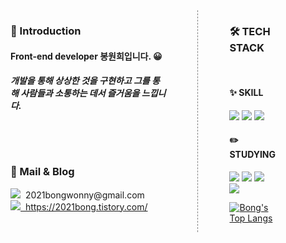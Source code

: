 <div style='display: flex; justify-content: center; padding: 40px;'>

<div style='margin-right: 50px; padding-right: 50px; border-right: 1px dashed gray;'>
<div style='display: inline-block; margin-bottom: 40px; text-align: left;'>

### 👋 Introduction

#### Front-end developer 봉원희입니다. 😀

##### 개발을 통해 상상한 것을 구현하고 그를 통해 사람들과 소통하는 데서 즐거움을 느낍니다.

</div>

### 📨 Mail & Blog

<div>
<img src="https://img.shields.io/badge/Gmail-E50914??style=flat&logo=gmail&logoColor=white"/><span>&nbsp;&nbsp;2021bongwonny@gmail.com</span>
<br />
<a href="https://2021bong.tistory.com/"><img src="https://img.shields.io/badge/tistory-lightgrey??style=flat&logo=tistory&logoColor=white"/><span>&nbsp;&nbsp;https://2021bong.tistory.com/</span></a>
</div>
</div>

<div>

### 🛠 TECH STACK

<br/>

#### ✨ SKILL

<img src="https://img.shields.io/badge/JavaScript-F7DF1E??style=flat&logo=JavaScript&logoColor=white"/>
<img src="https://img.shields.io/badge/react-61DAFB??style=flat&logo=react&logoColor=white"/>
<img src="https://img.shields.io/badge/Typescript-0063B2??style=flat&logo=typescript&logoColor=white"/>

<br/>

#### ✏️ STUDYING

<img src="https://img.shields.io/badge/Python-3776AB??style=flat&logo=Python&logoColor=white"/>
<img src="https://img.shields.io/badge/Next.js-222??style=flat&logo=Next.js&logoColor=white"/>
<img src="https://img.shields.io/badge/Mysql-0063B2??style=flat&logo=MySql&logoColor=white"/>
<img src="https://img.shields.io/badge/Node.js-339933??style=flat&logo=Node.js&logoColor=white"/>

<br />

[![Bong's Top Langs](https://github-readme-stats.vercel.app/api/top-langs/?username=2021bong&hide=css,html&layout=compact)](https://github.com/anuraghazra/github-readme-stats)

</div>

<!--
**2021bong/2021bong** is a ✨ _special_ ✨ repository because its `README.md` (this file) appears on your GitHub profile.

Here are some ideas to get you started:

- 🔭 I’m currently working on ...
- 🌱 I’m currently learning ...
- 👯 I’m looking to collaborate on ...
- 🤔 I’m looking for help with ...
- 💬 Ask me about ...
- 📫 How to reach me: ...
- 😄 Pronouns: ...
- ⚡ Fun fact: ...
-->
